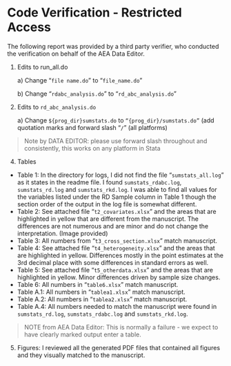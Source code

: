 # Code Verification - Restricted Access
The following report was provided by a third party verifier, who conducted the verification on behalf of the AEA Data Editor.

1) Edits to run_all.do

   a) Change “`file name.do`” to “`file_name.do`”

   b) Change “`rdabc_analysis.do`” to “`rd_abc_analysis.do`”

2) Edits to `rd_abc_analysis.do`

   a) Change `${prog_dir}sumstats.do` to `“{prog_dir}/sumstats.do”` (add
quotation marks and forward slash “`/`” (all platforms)

> Note by DATA EDITOR: please use forward slash throughout and consistently, this works on any platform in Stata


4) Tables

- Table 1: In the directory for logs, I did not find the file “`sumstats_all.log`” as it states in the readme file. I found `sumstats_rdabc.log`, `sumstats_rd.log` and
`sumstats_rkd.log`. I was able to find all values for the variables listed under the RD Sample column in Table 1 though the section order of the output in the log file is somewhat different.
- Table 2: See attached file “`t2_covariates.xlsx`” and the areas that are highlighted in yellow that are different from the manuscript. The differences are not numerous and are minor and do not change the interpretation. (Image provided)
- Table 3: All numbers from “`t3_cross_section.xlsx`” match manuscript.
- Table 4: See attached file “`t4_heterogeneity.xlsx`” and the areas that are highlighted in yellow. Differences mostly in the point estimates at the 3rd decimal place with some differences in standard errors as well. 
- Table 5: See attached file “`t5_otherdata.xlsx`” and the areas that are highlighted in yellow. Minor differences driven by sample size changes.
- Table 6: All numbers in “`table6.xlsx`” match manuscript.
- Table A.1: All numbers in “`tablea1.xlsx`” match manuscript.
- Table A.2: All numbers in “`tablea2.xlsx`” match manuscript.
- Table A.4: All numbers needed to match the manuscript were found in `sumstats_rd.log`, `sumstats_rdabc.log` and `sumstats_rkd.log`.

> NOTE from AEA Data Editor: This is normally a failure - we expect to have clearly marked output enter a table.

5) Figures: I reviewed all the generated PDF files that contained all figures and they visually matched to the manuscript.
